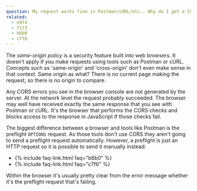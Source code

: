 ```yaml
---
question: My request works fine in Postman/cURL/etc.. Why do I get a CORS error in the browser?
related:
  - e9f4
  - f173
  - b6b0
  - c7f6
---
```


The *same-origin policy* is a security feature built into web browsers. It doesn't apply if you make requests using
tools such as Postman or cURL. Concepts such as 'same-origin' and 'cross-origin' don't even make sense in that context.
Same origin as what? There is no current page making the request, so there is no origin to compare.

Any CORS errors you see in the browser console are not generated by the server. At the network level the request
probably succeeded. The browser may well have received exactly the same response that you see with Postman or cURL. It's
the browser that performs the CORS checks and blocks access to the response in JavaScript if those checks fail.

The biggest difference between a browser and tools like Postman is the preflight `OPTIONS` request. As those tools don't
use CORS they aren't going to send a preflight request automatically. However, a preflight is just an HTTP request so it
is possible to send it manually instead:

* {% include faq-link.html faq="b6b0" %}
* {% include faq-link.html faq="c7f6" %}

Within the browser it's usually pretty clear from the error message whether it's the preflight request that's failing.
